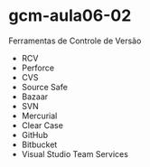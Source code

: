 # gcm-aula06-02

Ferramentas de Controle de Versão

- RCV
- Perforce
- CVS
- Source Safe
- Bazaar
- SVN
- Mercurial
- Clear Case
- GitHub
- Bitbucket
- Visual Studio Team Services
